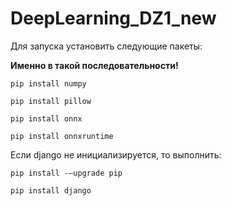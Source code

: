 # DeepLearning_DZ1_new
Для запуска установить следующие пакеты:

<b>Именно в такой последовательности!</b>

<code>pip install numpy</code>

<code>pip install pillow</code>

<code>pip install onnx</code>

<code>pip install onnxruntime</code>

Если django не инициализируется, то выполнить:

<code>pip install -–upgrade pip</code>

<code>pip install django</code>
